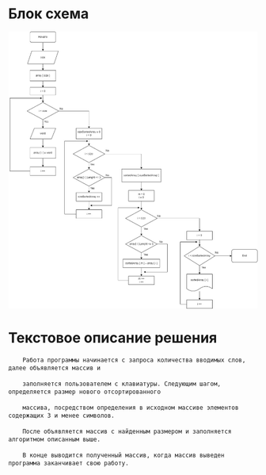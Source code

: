 # Блок схема

![Ups...](KR_1.jpg)

# Текстовое описание решения

        Работа программы начинается с запроса количества вводимых слов, далее объявляется массив и 

        заполняется пользователем с клавиатуры. Следующим шагом, определяется размер нового отсортированного 
        
        массива, посредством определения в исходном массиве элементов содержащих 3 и менее символов. 
        
        После объявляется массив с найденным размером и заполняется алгоритмом описанным выше. 
        
        В конце выводится полученный массив, когда массив выведен программа заканчивает свою работу.